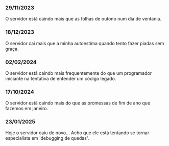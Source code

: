 ### 29/11/2023

O servidor está caindo mais que as folhas de outono num dia de ventania.

### 18/12/2023

O servidor cai mais que a minha autoestima quando tento fazer piadas sem graça.

### 02/02/2024

O servidor está caindo mais frequentemente do que um programador iniciante na
tentativa de entender um código legado.

### 17/10/2024
O servidor está caindo mais do que as promessas de fim de ano que fazemos em janeiro.

### 23/01/2025
Hoje o servidor caiu de novo… Acho que ele está tentando se tornar especialista em 'debugging de quedas'.
